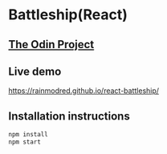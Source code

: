 # Battleship(React)

## [The Odin Project](https://www.theodinproject.com/courses/javascript/lessons/battleship)

## Live demo

https://rainmodred.github.io/react-battleship/

## Installation instructions

```bash
npm install
npm start
```
